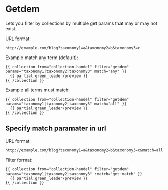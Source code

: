 # Getdem

Lets you filter by collections by multiple get params that may or may not exist.

URL format:
```
http://example.com/blog?taxonomy1=a&taxonomy2=b&taxonomy3=c
```

Example match any term (default):
```
{{ collection from="collection-handel" filter="getdem" params="taxonomy1|taxonomy2|taxonomy3" match="any" }}
  {{ partial:green_leader/preview }}
{{ /collection }}
```

Example all terms must match:
```
{{ collection from="collection-handel" filter="getdem" params="taxonomy1|taxonomy2|taxonomy3" match="all" }}
  {{ partial:green_leader/preview }}
{{ /collection }}
```

## Specify match paramater in url

URL format:
```
http://example.com/blog?taxonomy1=a&taxonomy2=b&taxonomy3=c&match=all
```

Filter format:
```
{{ collection from="collection-handel" filter="getdem" params="taxonomy1|taxonomy2|taxonomy3" :match="get:match" }}
  {{ partial:green_leader/preview }}
{{ /collection }}
```
